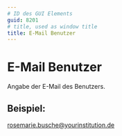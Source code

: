 ```yaml
---
# ID des GUI Elements
guid: 8201
# title, used as window title
title: E-Mail Benutzer
---
```


# E-Mail Benutzer

Angabe der E-Mail des Benutzers.

## Beispiel:

rosemarie.busche@yourinstitution.de
